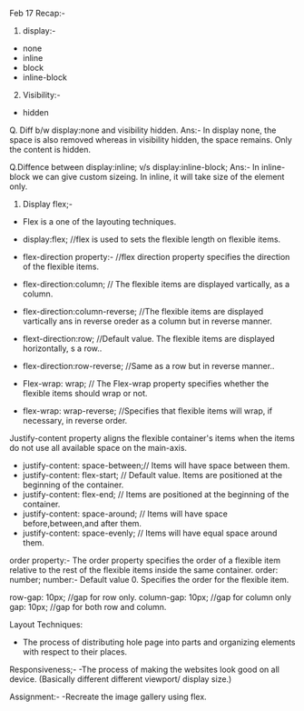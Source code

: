 Feb 17
Recap:-

1. display:-
- none
- inline
- block
- inline-block

2. Visibility:-
- hidden

Q. Diff b/w display:none and visibility hidden.
Ans:- In display none, the space is also removed whereas
in visibility hidden, the space remains. Only the content is hidden.

Q.Diffence between display:inline; v/s display:inline-block;
Ans:- In inline-block we can give custom sizeing. In inline, it will take size of the element only.

1. Display flex;-
- Flex is a one of the layouting techniques.
- display:flex;  //flex is used to sets the flexible length on flexible items.
- flex-direction property:- //flex direction property specifies the direction
  of the flexible items.
- flex-direction:column; // The flexible items are displayed vartically, as a column.
- flex-direction:column-reverse; //The flexible items are displayed vartically
  ans in reverse oreder as a column but in reverse manner.
- flext-direction:row; //Default value. The flexible items are displayed horizontally,
  s a row..
- flex-direction:row-reverse; //Same as a row but in reverse manner..

- Flex-wrap: wrap; // The Flex-wrap property specifies whether the flexible
     items should wrap or not.
- flex-wrap: wrap-reverse; //Specifies that flexible items will wrap, if necessary,
     in reverse order.

Justify-content property aligns the flexible container's items when the items do 
not use all available space on the main-axis.
- justify-content: space-between;// Items will have space between them.
- justify-content: flex-start; // Default value. Items are positioned at the beginning 
   of the container.
- justify-content: flex-end; // Items are positioned at the beginning 
   of the container.
- justify-content: space-around; // Items will have space before,between,and after them.
- justify-content: space-evenly; // Items will have equal space around them.

order property:- The order property specifies the order of a
flexible item relative to the rest of the flexible items 
inside the same container.
order: number;
number:- Default value 0. Specifies the order for the
flexible item.

row-gap: 10px; //gap for row only.
column-gap: 10px; //gap for column only
gap: 10px;  //gap for both row and column.



Layout Techniques:
- The process of distributing hole page into parts and organizing elements with respect to their places.

Responsiveness;-
-The process of making the websites look good on all device. (Basically different different viewport/ display size.)

Assignment:-
-Recreate the image gallery using flex.





